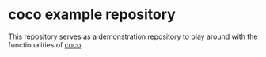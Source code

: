 # coco example repository

This repository serves as a demonstration repository to play around with the
functionalities of
[coco](https://github.com/SAP/configuration-tools-for-gitops).

